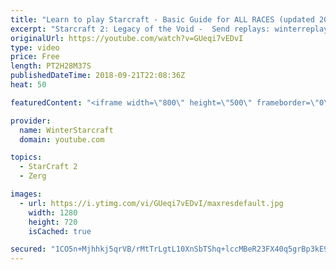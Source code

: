 ```yaml
---
title: "Learn to play Starcraft - Basic Guide for ALL RACES (updated 2017) #2"
excerpt: "Starcraft 2: Legacy of the Void -  Send replays: winterreplays@gmail.com ( -- Watch live at https://www.twitch.tv/wintergaming"
originalUrl: https://youtube.com/watch?v=GUeqi7vEDvI
type: video
price: Free
length: PT2H28M37S
publishedDateTime: 2018-09-21T22:08:36Z
heat: 50

featuredContent: "<iframe width=\"800\" height=\"500\" frameborder=\"0\" src=\"https://www.youtube.com/embed/GUeqi7vEDvI\" allow=\"accelerometer; autoplay; encrypted-media; gyroscope; picture-in-picture\" allowfullscreen></iframe>"

provider:
  name: WinterStarcraft
  domain: youtube.com

topics:
  - StarCraft 2
  - Zerg

images:
  - url: https://i.ytimg.com/vi/GUeqi7vEDvI/maxresdefault.jpg
    width: 1280
    height: 720
    isCached: true

secured: "1CO5n+Mjhhkj5qrVB/rMtTrLgtL10XnSbTShq+lccMBeR23FX40q5grBp3kE9wRaayCddZlR+EfFg5Nm3ExPIkae0ZyZH8U5pN8V///3ouMsKc0SuAlleXQIiLzn3IBc7SlO2JP3k3ItJFo2vxlsRtOdF9q85qi3Y+ljlpmTLCswQkbY9KnckGlThayivy1odenMRHybtFgWR3fUazNTzyGE1UFAS01BW52i+f4TIRB3uKn115UL3e3kfTS0a84DGpKOjpc8cjblj8Q/0MY8NPwjkDN6LTEHu/Y28Qa7BetEntgarsQNJ8WOfkQT+BYYTzqPBuZsERJIkjL1Sq08KBL7ditYtdJcf+6nSj/BHAqNvLwB+4xV2FkorZ1JOyR/h3PZFGr1AFf/CGkMEEiKa8P8wBXJJk+3wbFo+/D0OwU=;AsLpBofJ3BG5RWY5IaXVqw=="
---
```



